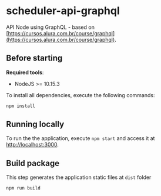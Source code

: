 # scheduler-api-graphql
API Node using GraphQL - based on [https://cursos.alura.com.br/course/graphql](https://cursos.alura.com.br/course/graphql).


## Before starting
 
**Required tools**:
 
* NodeJS >= 10.15.3
 
To install all dependencies, execute the following commands:
 
```bash
npm install
```
 
## Running locally
 
To run the the application, execute `npm start` and access it at
[http://localhost:3000](http://localhost:3000).
 
 ## Build package
 
This step generates the application static files at `dist` folder
 
```bash
npm run build
```
